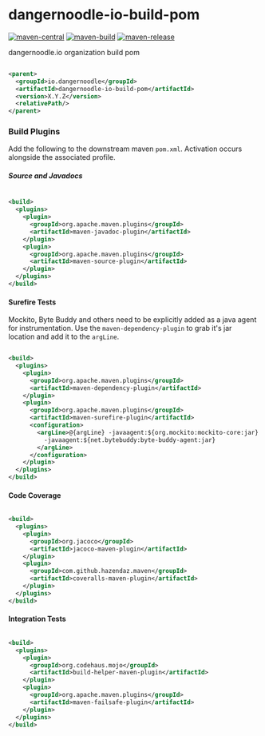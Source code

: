 # dangernoodle-io-build-pom

[![maven-central](https://img.shields.io/maven-central/v/io.dangernoodle/dangernoodle-io-build-pom.svg)](https://img.shields.io/maven-central/v/io.dangernoodle/dangernoodle-io-build-pom.svg)
[![maven-build](https://github.com/dangernoodle-io/dangernoodle-io-build-pom/actions/workflows/maven-build.yml/badge.svg)](https://github.com/dangernoodle-io/dangernoodle-io-build-pom/actions/workflows/maven-build.yml)
[![maven-release](https://github.com/dangernoodle-io/dangernoodle-io-build-pom/actions/workflows/maven-release.yml/badge.svg)](https://github.com/dangernoodle-io/dangernoodle-io-build-pom/actions/workflows/maven-release.yml)

dangernoodle.io organization build pom

```xml

<parent>
  <groupId>io.dangernoodle</groupId>
  <artifactId>dangernoodle-io-build-pom</artifactId>
  <version>X.Y.Z</version>
  <relativePath/>
</parent>
```

### Build Plugins

Add the following to the downstream maven `pom.xml`. Activation occurs alongside the associated profile.

##### Source and Javadocs

```xml

<build>
  <plugins>
    <plugin>
      <groupId>org.apache.maven.plugins</groupId>
      <artifactId>maven-javadoc-plugin</artifactId>
    </plugin>
    <plugin>
      <groupId>org.apache.maven.plugins</groupId>
      <artifactId>maven-source-plugin</artifactId>
    </plugin>
  </plugins>
</build>
```

#### Surefire Tests

Mockito, Byte Buddy and others need to be explicitly added as a java agent for instrumentation. Use
the `maven-dependency-plugin` to grab it's jar location and add it to the `argLine`.

```xml

<build>
  <plugins>
    <plugin>
      <groupId>org.apache.maven.plugins</groupId>
      <artifactId>maven-dependency-plugin</artifactId>
    </plugin>
    <plugin>
      <groupId>org.apache.maven.plugins</groupId>
      <artifactId>maven-surefire-plugin</artifactId>
      <configuration>
        <argLine>@{argLine} -javaagent:${org.mockito:mockito-core:jar}
          -javaagent:${net.bytebuddy:byte-buddy-agent:jar}
        </argLine>
      </configuration>
    </plugin>
  </plugins>
</build>
```

#### Code Coverage

```xml

<build>
  <plugins>
    <plugin>
      <groupId>org.jacoco</groupId>
      <artifactId>jacoco-maven-plugin</artifactId>
    </plugin>
    <plugin>
      <groupId>com.github.hazendaz.maven</groupId>
      <artifactId>coveralls-maven-plugin</artifactId>
    </plugin>
  </plugins>
</build>
```

#### Integration Tests

```xml

<build>
  <plugins>
    <plugin>
      <groupId>org.codehaus.mojo</groupId>
      <artifactId>build-helper-maven-plugin</artifactId>
    </plugin>
    <plugin>
      <groupId>org.apache.maven.plugins</groupId>
      <artifactId>maven-failsafe-plugin</artifactId>
    </plugin>
  </plugins>
</build>
```
